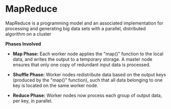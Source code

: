 # MapReduce

MapReduce is a programming model and an associated implementation for processing and generating big data sets with a parallel, distributed algorithm on a cluster

**Phases Involved**

- **Map Phase:** Each worker node applies the "map()" function to the local data, and writes the output to a temporary storage. A master node ensures that only one copy of redundant input data is processed.

- **Shuffle Phase:** Worker nodes redistribute data based on the output keys (produced by the "map()" function), such that all data belonging to one key is located on the same worker node.

- **Reduce Phase:** Worker nodes now process each group of output data, per key, in parallel.

